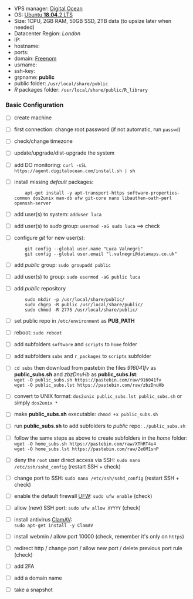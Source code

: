 
  - VPS manager: [Digital Ocean](https://m.do.co/c/ef1c7bc80083)
  - OS: [Ubuntu **18.04**.2 LTS]([http://releases.ubuntu.com/18.04/](http://releases.ubuntu.com/18.04/))
  - Size: 1CPU, 2GB RAM, 50GB SSD, 2TB data (to upsize later when needed)  
  - Datacenter Region: *London*
  - IP: 
  - hostname: 
  - ports: 
  - domain: [Freenom](https://www.freenom.com/)
  - usrname: 
  - ssh-key: 
  - grpname: **public**  
  - public folder: `/usr/local/share/public`
  - $R$ packages folder: `/usr/local/share/public/R_library`

### Basic Configuration

  - [ ] create machine
  - [ ] first connection: change root password (if not automatic, run  `passwd`)
  - [ ] check/change timezone
  - [ ] update/upgrade/dist-upgrade the system
  - [ ] add DO monitoring:  `curl -sSL https://agent.digitalocean.com/install.sh | sh`
  - [ ] install missing  _default_  packages:    
    ```
        apt-get install -y apt-transport-https software-properties-common dos2unix man-db ufw git-core nano libauthen-oath-perl openssh-server
    ```
  - [ ] add user(s) to system:  `adduser luca`
  - [ ] add user(s) to  _sudo_  group:  `usermod -aG sudo luca`  ==> check
  - [ ] configure  _git_  for new user(s):
    
    ```
        git config --global user.name "Luca Valnegri"
        git config --global user.email "l.valnegri@datamaps.co.uk"
    ```
    
  - [ ] add  _public_  group:  `sudo groupadd public`
  - [ ] add user(s) to group:  `sudo usermod -aG public luca`
  - [ ] add  _public_  repository
    
    ```
        sudo mkdir -p /usr/local/share/public/
        sudo chgrp -R public /usr/local/share/public/
        sudo chmod -R 2775 /usr/local/share/public/
    ```
    
  - [ ] set public repo in  `/etc/environment`  as  **PUB_PATH**
  - [ ] reboot:  `sudo reboot`
  - [ ] add subfolders  `software`  and  `scripts`  to  `home`  folder
  - [ ] add subfolders  `subs`  and  `r_packages`  to  `scripts`  subfolder
  - [ ]  `cd subs`  then download from pastebin the files  _916041fv_  as  **public_subs.sh**  and  _zbzDnuHb_  as  **public_subs.lst**:  
    `wget -O public_subs.sh https://pastebin.com/raw/916041fv`  
    `wget -O public_subs.lst https://pastebin.com/raw/zbzDnuHb`
  - [ ] convert to UNIX format:  `dos2unix public_subs.lst public_subs.sh`  or simply  `dos2unix *`
  - [ ] make  **public_subs.sh**  executable:  `chmod +x public_subs.sh`
  - [ ] run  **public_subs.sh**  to add subfolders to  _public_  repo:  `./public_subs.sh`
  - [ ] follow the same steps as above to create subfolders in the  _home_  folder:  
    `wget -O home_subs.sh https://pastebin.com/raw/XThRT4u4`  
    `wget -O home_subs.lst https://pastebin.com/raw/Ze6M1snP`
  - [ ] deny the  `root`  user direct access via SSH:  `sudo nano /etc/ssh/sshd_config`  (restart SSH + check)
  - [ ] change port to SSH:  `sudo nano /etc/ssh/sshd_config`  (restart SSH + check)
  - [ ] enable the default firewall [UFW](https://help.ubuntu.com/community/UFW):  `sudo ufw enable`  (check)
  - [ ] allow (new) SSH port:  `sudo ufw allow XYYYY`  (check)
  - [ ] install antivirus [ClamAV](https://www.clamav.net/):  
         `sudo apt-get install -y ClamAV`
  - [ ] install webmin / allow port 10000 (check, remember it's only on  `https`)
  - [ ] redirect http / change port / allow new port / delete previous port rule (check)
  - [ ] add 2FA
  - [ ] add a domain name
  - [ ] take a snapshot

<!--stackedit_data:
eyJoaXN0b3J5IjpbLTE0NDgyMjQ3OCwtNDYyODMyMTA2LC01OT
U4OTc0ODRdfQ==
-->